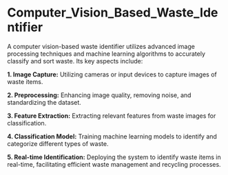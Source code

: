 # Computer_Vision_Based_Waste_Identifier
A computer vision-based waste identifier utilizes advanced image processing techniques and machine learning algorithms to accurately classify and sort waste. Its key aspects include:

**1. Image Capture:** Utilizing cameras or input devices to capture images of waste items.

**2. Preprocessing:** Enhancing image quality, removing noise, and standardizing the dataset.

**3. Feature Extraction:** Extracting relevant features from waste images for classification.

**4. Classification Model:** Training machine learning models to identify and categorize different types of waste.

**5. Real-time Identification:** Deploying the system to identify waste items in real-time, facilitating efficient waste management and recycling processes.
